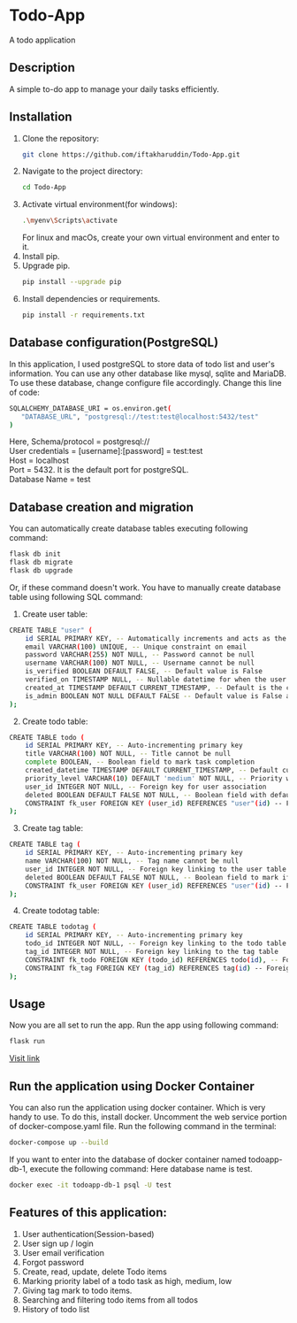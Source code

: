 # Todo-App
A todo application

## Description
A simple to-do app to manage your daily tasks efficiently.

## Installation
1. Clone the repository:
   ```bash
   git clone https://github.com/iftakharuddin/Todo-App.git
   ```
2. Navigate to the project directory:
   ```bash
   cd Todo-App
   ```
3. Activate virtual environment(for windows):
   ```bash
   .\myenv\Scripts\activate
   ```
   For linux and macOs, create your own virtual environment and enter to it.
4. Install pip.
5. Upgrade pip.
   ```sh
   pip install --upgrade pip
   ```
6. Install dependencies or requirements.
   ```sh
   pip install -r requirements.txt
   ```
## Database configuration(PostgreSQL)
In this application, I used postgreSQL to store data of todo list and user's information. You can use any other database like mysql, sqlite and MariaDB. To use these database, change configure file accordingly.
Change this line of code:
```sh
SQLALCHEMY_DATABASE_URI = os.environ.get(
   "DATABASE_URL", "postgresql://test:test@localhost:5432/test"
)
```
Here, 
Schema/protocol = postgresql://  
User credentials = [username]:[password] = test:test  
Host = localhost  
Port = 5432. It is the default port for postgreSQL.  
Database Name = test  

## Database creation and migration
You can automatically create database tables executing following command: 
```sh
flask db init
flask db migrate
flask db upgrade
```
Or, if these command doesn't work. You have to manually create database table using following SQL command:
1. Create user table: 
```sh
CREATE TABLE "user" (
    id SERIAL PRIMARY KEY, -- Automatically increments and acts as the primary key
    email VARCHAR(100) UNIQUE, -- Unique constraint on email
    password VARCHAR(255) NOT NULL, -- Password cannot be null
    username VARCHAR(100) NOT NULL, -- Username cannot be null
    is_verified BOOLEAN DEFAULT FALSE, -- Default value is False
    verified_on TIMESTAMP NULL, -- Nullable datetime for when the user was verified
    created_at TIMESTAMP DEFAULT CURRENT_TIMESTAMP, -- Default is the current timestamp
    is_admin BOOLEAN NOT NULL DEFAULT FALSE -- Default value is False and cannot be null
);
```
2. Create todo table:
```sh
CREATE TABLE todo (
    id SERIAL PRIMARY KEY, -- Auto-incrementing primary key
    title VARCHAR(100) NOT NULL, -- Title cannot be null
    complete BOOLEAN, -- Boolean field to mark task completion
    created_datetime TIMESTAMP DEFAULT CURRENT_TIMESTAMP, -- Default current timestamp
    priority_level VARCHAR(10) DEFAULT 'medium' NOT NULL, -- Priority with default value 'medium'
    user_id INTEGER NOT NULL, -- Foreign key for user association
    deleted BOOLEAN DEFAULT FALSE NOT NULL, -- Boolean field with default value 'false'
    CONSTRAINT fk_user FOREIGN KEY (user_id) REFERENCES "user"(id) -- Foreign key constraint
);
```
3. Create tag table:
```sh
CREATE TABLE tag (
    id SERIAL PRIMARY KEY, -- Auto-incrementing primary key
    name VARCHAR(100) NOT NULL, -- Tag name cannot be null
    user_id INTEGER NOT NULL, -- Foreign key linking to the user table
    deleted BOOLEAN DEFAULT FALSE NOT NULL, -- Boolean field to mark if the tag is deleted
    CONSTRAINT fk_user FOREIGN KEY (user_id) REFERENCES "user"(id) -- Foreign key constraint
);
```
4. Create todotag table:
```sh
CREATE TABLE todotag (
    id SERIAL PRIMARY KEY, -- Auto-incrementing primary key
    todo_id INTEGER NOT NULL, -- Foreign key linking to the todo table
    tag_id INTEGER NOT NULL, -- Foreign key linking to the tag table
    CONSTRAINT fk_todo FOREIGN KEY (todo_id) REFERENCES todo(id), -- Foreign key constraint for todo
    CONSTRAINT fk_tag FOREIGN KEY (tag_id) REFERENCES tag(id) -- Foreign key constraint for tag
);
```

## Usage
Now you are all set to run the app. Run the app using following command:
```sh
flask run
```
[Visit link](http://localhost:5000/login)

## Run the application using Docker Container
You can also run the application using docker container. Which is very handy to use. To do this, install docker. Uncomment the web service portion of docker-compose.yaml file. Run the following command in the terminal: 
```sh
docker-compose up --build
```
If you want to enter into the database of docker container named todoapp-db-1, execute the following command: Here database name is test.
```sh
docker exec -it todoapp-db-1 psql -U test
```

## Features of this application:

1. User authentication(Session-based)
2. User sign up / login
3. User email verification
4. Forgot password
5. Create, read, update, delete Todo items
6. Marking priority label of a todo task as high, medium, low
7. Giving tag mark to todo items.
8. Searching and filtering todo items from all todos
9. History of todo list

